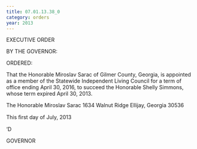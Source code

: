 ```yaml
---
title: 07.01.13.38_0
category: orders
year: 2013
---
```

 

EXECUTIVE ORDER

BY THE GOVERNOR:

ORDERED:

That the Honorable Miroslav Sarac of Gilmer County, Georgia, is
appointed as a member of the Statewide Independent Living
Council for a term of office ending April 30, 2016, to succeed the
Honorable Shelly Simmons, whose term expired April 30, 2013.

The Honorable Miroslav Sarac
1634 Walnut Ridge
Ellijay, Georgia 30536

This ﬁrst day of July, 2013

‘D

GOVERNOR

